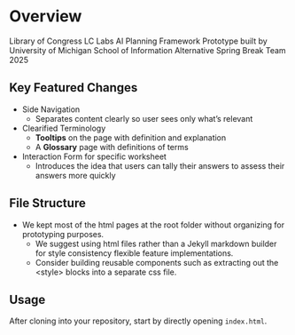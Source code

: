 # Overview
Library of Congress LC Labs AI Planning Framework Prototype built by University of Michigan School of Information Alternative Spring Break Team 2025

## Key Featured Changes
- Side Navigation
    - Separates content clearly so user sees only what’s relevant
- Clearified Terminology 
    - **Tooltips** on the page with definition and explanation
    - A **Glossary** page with definitions of terms
- Interaction Form for specific worksheet
    - Introduces the idea that users can tally their answers to assess their answers more quickly

## File Structure

- We kept most of the html pages at the root folder without organizing for prototyping purposes. 
    - We suggest using html files  rather than a Jekyll markdown builder for style consistency flexible feature implementations. 
    - Consider building reusable components such as extracting out the \<style\> blocks into a separate css file.


## Usage
After cloning into your repository, start by directly opening  ```index.html```.

